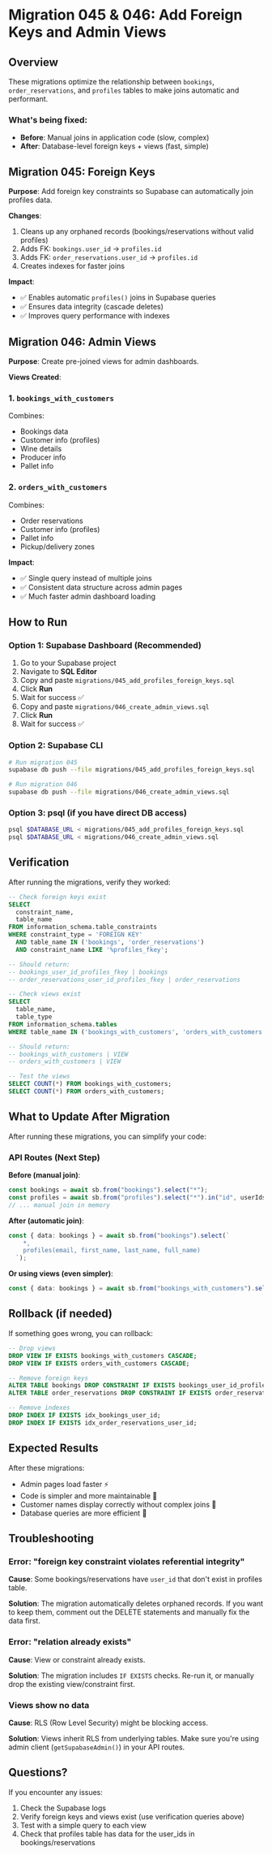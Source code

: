 # Migration 045 & 046: Add Foreign Keys and Admin Views

## Overview

These migrations optimize the relationship between `bookings`, `order_reservations`, and `profiles` tables to make joins automatic and performant.

### What's being fixed:

- **Before**: Manual joins in application code (slow, complex)
- **After**: Database-level foreign keys + views (fast, simple)

## Migration 045: Foreign Keys

**Purpose**: Add foreign key constraints so Supabase can automatically join profiles data.

**Changes**:

1. Cleans up any orphaned records (bookings/reservations without valid profiles)
2. Adds FK: `bookings.user_id` → `profiles.id`
3. Adds FK: `order_reservations.user_id` → `profiles.id`
4. Creates indexes for faster joins

**Impact**:

- ✅ Enables automatic `profiles()` joins in Supabase queries
- ✅ Ensures data integrity (cascade deletes)
- ✅ Improves query performance with indexes

## Migration 046: Admin Views

**Purpose**: Create pre-joined views for admin dashboards.

**Views Created**:

### 1. `bookings_with_customers`

Combines:

- Bookings data
- Customer info (profiles)
- Wine details
- Producer info
- Pallet info

### 2. `orders_with_customers`

Combines:

- Order reservations
- Customer info (profiles)
- Pallet info
- Pickup/delivery zones

**Impact**:

- ✅ Single query instead of multiple joins
- ✅ Consistent data structure across admin pages
- ✅ Much faster admin dashboard loading

## How to Run

### Option 1: Supabase Dashboard (Recommended)

1. Go to your Supabase project
2. Navigate to **SQL Editor**
3. Copy and paste `migrations/045_add_profiles_foreign_keys.sql`
4. Click **Run**
5. Wait for success ✅
6. Copy and paste `migrations/046_create_admin_views.sql`
7. Click **Run**
8. Wait for success ✅

### Option 2: Supabase CLI

```bash
# Run migration 045
supabase db push --file migrations/045_add_profiles_foreign_keys.sql

# Run migration 046
supabase db push --file migrations/046_create_admin_views.sql
```

### Option 3: psql (if you have direct DB access)

```bash
psql $DATABASE_URL < migrations/045_add_profiles_foreign_keys.sql
psql $DATABASE_URL < migrations/046_create_admin_views.sql
```

## Verification

After running the migrations, verify they worked:

```sql
-- Check foreign keys exist
SELECT
  constraint_name,
  table_name
FROM information_schema.table_constraints
WHERE constraint_type = 'FOREIGN KEY'
  AND table_name IN ('bookings', 'order_reservations')
  AND constraint_name LIKE '%profiles_fkey';

-- Should return:
-- bookings_user_id_profiles_fkey | bookings
-- order_reservations_user_id_profiles_fkey | order_reservations

-- Check views exist
SELECT
  table_name,
  table_type
FROM information_schema.tables
WHERE table_name IN ('bookings_with_customers', 'orders_with_customers');

-- Should return:
-- bookings_with_customers | VIEW
-- orders_with_customers | VIEW

-- Test the views
SELECT COUNT(*) FROM bookings_with_customers;
SELECT COUNT(*) FROM orders_with_customers;
```

## What to Update After Migration

After running these migrations, you can simplify your code:

### API Routes (Next Step)

**Before (manual join)**:

```typescript
const bookings = await sb.from("bookings").select("*");
const profiles = await sb.from("profiles").select("*").in("id", userIds);
// ... manual join in memory
```

**After (automatic join)**:

```typescript
const { data: bookings } = await sb.from("bookings").select(`
    *,
    profiles(email, first_name, last_name, full_name)
  `);
```

**Or using views (even simpler)**:

```typescript
const { data: bookings } = await sb.from("bookings_with_customers").select("*");
```

## Rollback (if needed)

If something goes wrong, you can rollback:

```sql
-- Drop views
DROP VIEW IF EXISTS bookings_with_customers CASCADE;
DROP VIEW IF EXISTS orders_with_customers CASCADE;

-- Remove foreign keys
ALTER TABLE bookings DROP CONSTRAINT IF EXISTS bookings_user_id_profiles_fkey;
ALTER TABLE order_reservations DROP CONSTRAINT IF EXISTS order_reservations_user_id_profiles_fkey;

-- Remove indexes
DROP INDEX IF EXISTS idx_bookings_user_id;
DROP INDEX IF EXISTS idx_order_reservations_user_id;
```

## Expected Results

After these migrations:

- Admin pages load faster ⚡
- Code is simpler and more maintainable 📝
- Customer names display correctly without complex joins 👤
- Database queries are more efficient 🚀

## Troubleshooting

### Error: "foreign key constraint violates referential integrity"

**Cause**: Some bookings/reservations have `user_id` that don't exist in profiles table.

**Solution**: The migration automatically deletes orphaned records. If you want to keep them, comment out the DELETE statements and manually fix the data first.

### Error: "relation already exists"

**Cause**: View or constraint already exists.

**Solution**: The migration includes `IF EXISTS` checks. Re-run it, or manually drop the existing view/constraint first.

### Views show no data

**Cause**: RLS (Row Level Security) might be blocking access.

**Solution**: Views inherit RLS from underlying tables. Make sure you're using admin client (`getSupabaseAdmin()`) in your API routes.

## Questions?

If you encounter any issues:

1. Check the Supabase logs
2. Verify foreign keys and views exist (use verification queries above)
3. Test with a simple query to each view
4. Check that profiles table has data for the user_ids in bookings/reservations
